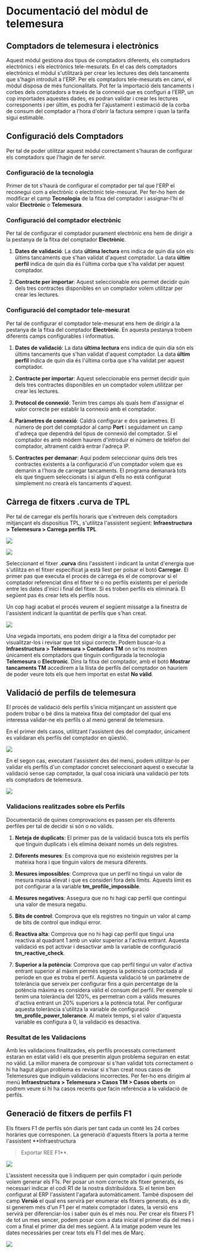 # Documentació del mòdul de telemesura


## Comptadors de telemesura i electrònics
Aquest mòdul gestiona dos tipus de comptadors diferents, els comptadors
electrònics i els electrònics tele-mesurats. En el cas dels comptadors
electrònics el mòdul s'utilitzarà per crear les lectures des dels tancaments
que s'hagin introduït a l'ERP. Per els comptadors tele-mesurats en canvi,
el mòdul disposa de més funcionalitats. Pot fer la importació dels tancaments
i corbes dels comptadors a través de la connexió que es configuri a l'ERP,
un cop importades aquestes dades, es podran validar i crear les lectures
corresponents i per últim, es podrà fer l'ajustament i estimació de la corba
de consum del comptador a l'hora d'obrir la factura sempre i quan la tarifa
sigui estimable.


## Configuració dels Comptadors
Per tal de poder utilitzar aquest mòdul correctament s'hauran de configurar
els comptadors que l'hagin de fer servir.

### Configuració de la tecnologia
Primer de tot s'haurà de configurar el comptador per tal que l'ERP el reconegui
com a electrònic o electrònic tele-mesurat. Per fer-ho hem de modificar el camp
**Tecnologia** de la fitxa del comptador i assignar-l'hi el valor **Electrònic**
o **Telemesura**.

### Configuració del comptador electrònic
Per tal de configurar el comptador purament electrònic ens hem de dirigir a la
pestanya de la fitxa del comptador **Electrònic**.

1.  **Dates de validació**: La data **última lectura** ens indica de quin dia són els
    últims tancaments que s'han validat d'aquest comptador. La data **últim perfil**
    indica de quin dia és l'última corba que s'ha validat per aquest comptador.

2.  **Contracte per importar**: Aquest seleccionable ens permet decidir quin dels tres
    contractes disponibles en un comptador volem utilitzar per crear les lectures.

### Configuració del comptador tele-mesurat
Per tal de configurar el comptador tele-mesurat ens hem de dirigir a la
pestanya de la fitxa del comptador **Electrònic**.
En aquesta pestanya trobem diferents camps configurables i informatius.

1.  **Dates de validació**: La data **última lectura** ens indica de quin dia són els
    últims tancaments que s'han validat d'aquest comptador. La data **últim perfil**
    indica de quin dia és l'última corba que s'ha validat per aquest comptador.

2.  **Contracte per importar**: Aquest seleccionable ens permet decidir quin dels tres
    contractes disponibles en un comptador volem utilitzar per crear les lectures.

3.  **Protocol de connexió**: Tenim tres camps als quals hem d'assignar el valor correcte
    per establir la connexió amb el comptador.

4.  **Paràmetres de connexió**: Caldrà configurar e dos paràmetres. El número de port del
    comptador al camp **Port** i seguidament un camp d'adreça que dependrà del tipus de
    connexió del comptador. Si el comptador és amb mòdem haurem d'introduir el número de
    telèfon del comptador, altrament caldrà entrar l'adreça IP.

5.  **Contractes per demanar**: Aquí podem seleccionar quins dels tres contractes existents
    a la configuració d'un comptador volem que es demanin a l'hora de carregar tancaments.
    El programa demanarà tots els que tinguem seleccionats i si algun d'ells no està configurat
    simplement no crearà els tancaments d'aquest.


## Càrrega de fitxers .curva de TPL
Per tal de carregar els perfils horaris que s'extreuen dels comptadors mitjançant els
dispositius TPL, s'utilitza l'assistent següent:
**Infraestructura > Telemesura > Carrega perfils TPL**

![](_static/telemedida/LoadTPLProfilesPath.png)

![](_static/telemedida/LoadTPLProfilesWizard.png)

Seleccionant el fitxer **.curva** dins l'assistent i indicant la unitat d'energia que s'utilitza
en el fitxer especificat ja està llest per polsar el botó **Carregar**.
El primer pas que executa el procés de càrrega és el de comprovar si el comptador referenciat
dins el fitxer té o no perfils existents per el període entre les dates d'inici i final del
fitxer. Si es troben perfils els eliminarà. El següent pas és crear tets els perfils nous.

Un cop hagi acabat el procés veurem el següent missatge a la finestra de l'assistent indicant
la quantitat de perfils que s'han creat.

![](_static/telemedida/LoadTPLProfilesResult.png)

Una vegada importats, ens podem dirigir a la fitxa del comptador per visualitzar-los i revisar
que tot sigui correcte. Podem buscar-lo a **Infraestructura > Telemesura > Contadors TM**
on se'ns mostren únicament els comptadors que tinguin configurada la tecnologia **Telemesura**
o **Electronic**. Dins la fitxa del comptador, amb el botó **Mostrar tancaments TM** accedirem
a la llista de perfils del comptador on hauríem de poder veure tots els que hem importat en estat
**No vàlid**.


## Validació de perfils de telemesura
El procés de validació dels perfils s'inicia mitjançant un assistent que podem trobar o bé dins
la mateixa fitxa del comptador del qual ens interessa validar-ne els perfils o al menú general de
telemesura.

En el primer dels casos, utilitzant l'assistent des del comptador, únicament es validaran els
perfils del comptador en qüestió.

![](_static/telemedida/ValidateTmProfilesMenu.png)


En el segon cas, executant l'assistent des del menú, podem utilitzar-lo per validar els perfils
d'un comptador concret seleccionant aquest o executar la validació sense cap comptador, la qual cosa
iniciarà una validació per tots els comptadors de telemesura.

![](_static/telemedida/ValidateTmProfilesMeter.png)

### Validacions realitzades sobre els Perfils
Documentació de quines comprovacions es passen per els diferents perfiles per tal de
decidir si són o no vàlids.

1.  **Neteja de duplicats**: El primer pas de la validació busca tots els perfils que
tinguin duplicats i els elimina deixant només un dels registres.

2.  **Diferents mesures**: Es comprova que no existeixin registres per la mateixa hora
i que tinguin valors de mesura diferents.

3.  **Mesures impossibles**: Comprova que un perfil no tingui un valor de mesura massa
elevat i que es consideri fora dels límits. Aquests límit es pot configurar a la variable
**tm_profile_impossible**.

4.  **Mesures negatives**: Assegura que no hi hagi cap perfil que contingui una valor de
mesura negatiu.

5.  **Bits de control**: Comprova que els registres no tinguin un valor al camp de bits
de control que indiqui error.

6.  **Reactiva alta**: Comprova que no hi hagi cap perfil que tingui una reactiva al
quadrant 1 amb un valor superior a l'activa entrant. Aquesta validació es pot activar
i desactivar amb la variable de configuració **tm_reactive_check**.

7.  **Superior a la potència**: Comprova que cap perfil tingui un valor d'activa
entrant superior al màxim permès segons la potència contractada al període en que es
troba el perfil. Aquesta validació té un paràmetre de tolerància que serveix per
configurar fins a quin percentatge de la potència màxima es considera vàlid el consum
del perfil. Per exemple si tenim una tolerància del 120%, es permetran com a vàlids
mesures d'activa entrant un 20% superiors a la potència total. Per configurar aquesta
tolerància s'utilitza la variable de configuració **tm_profile_power_tolerance**. Al mateix
temps, si el valor d'aquesta variable es configura a 0, la validació es desactiva.

### Resultat de les Validacions
Amb les validacions finalitzades, els perfils processats correctament estaran en estat
vàlid i els que presentin algun problema seguiran en estat no vàlid. La millor manera
de comprovar si s'han validat tots correctament o hi ha hagut algun problema és revisar
si s'han creat nous casos de Telemesures que indiquin validacions incorrectes. Per fer-ho
ens dirigim al menú **Infraestructura > Telemesura > Casos TM > Casos oberts** on podrem
veure si hi ha casos recents que facin referència a la validació de perfils.


## Generació de fitxers de perfils F1
Els fitxers F1 de perfils són diaris per tant cada un conté les 24 corbes horàries
que corresponen. La generació d'aquests fitxers la porta a terme l'assistent **Infraestructura
> Exportar REE F1**.

![](_static/telemedida/ExportREEF1Menu.png)

L'assistent necessita que li indiquem per quin comptador i quin període volem
generar els F1s. Per posar un nom correcte als fitxer generats, és necessari indicar
el codi R1 de la nostra distribuïdora. Si el tenim ben configurat al ERP l'assistent
l'agafarà automàticament. També disposem del camp **Versió** el qual ens servirà per
enumerar els fitxers generats, és a dir, si generem més d'un F1 per el mateix comptador
i dates, la versió ens servirà per diferenciar-los i saber quin és el més nou.
Per crear els fitxers F1 de tot un mes sencer, podem posar com a data inicial el primer
dia del mes i com a final el primer dia del mes següent. A la imatge podem veure les
dates necessàries per crear tots els F1 del mes de Març.

![](_static/telemedida/ExportREEF1Wizard.png)
